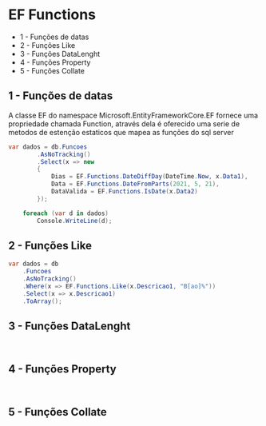 # EF Functions

* 1 - Funções de datas
* 2 - Funções Like
* 3 - Funções DataLenght
* 4 - Funções Property
* 5 - Funções Collate



## 1 - Funções de datas

A classe EF do namespace Microsoft.EntityFrameworkCore.EF fornece uma propriedade chamada
Function, através dela é oferecido uma serie de metodos de estenção estaticos que mapea as funções do sql server

```C#
var dados = db.Funcoes
        .AsNoTracking()
        .Select(x => new
        {
            Dias = EF.Functions.DateDiffDay(DateTime.Now, x.Data1),
            Data = EF.Functions.DateFromParts(2021, 5, 21),
            DataValida = EF.Functions.IsDate(x.Data2)
        });

    foreach (var d in dados)
        Console.WriteLine(d);
```

## 2 - Funções Like
```C#
var dados = db
    .Funcoes
    .AsNoTracking()
    .Where(x => EF.Functions.Like(x.Descricao1, "B[ao]%"))
    .Select(x => x.Descricao1)
    .ToArray();
```


## 3 - Funções DataLenght
```
```

```
```
## 4 - Funções Property
```
```

```
```
## 5 - Funções Collate
```
```

```
```
